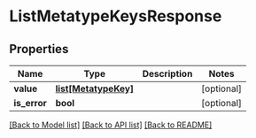 # ListMetatypeKeysResponse

## Properties
Name | Type | Description | Notes
------------ | ------------- | ------------- | -------------
**value** | [**list[MetatypeKey]**](MetatypeKey.md) |  | [optional] 
**is_error** | **bool** |  | [optional] 

[[Back to Model list]](../README.md#documentation-for-models) [[Back to API list]](../README.md#documentation-for-api-endpoints) [[Back to README]](../README.md)


